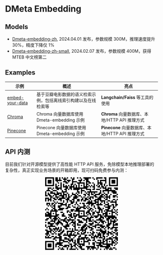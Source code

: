 # DMeta Embedding

## Models

- [Dmeta-embedding-zh](https://huggingface.co/DMetaSoul/Dmeta-embedding-zh), 2024.04.01 发布，参数规模 300M，推理速度提升 30%，精度下降仅 1%
- [Dmeta-embedding-zh-small](https://huggingface.co/DMetaSoul/Dmeta-embedding-zh-small), 2024.02.07 发布，参数规模 400M，获得 MTEB 中文榜第二

## Examples

| 示例   | 概述 | 亮点 |
| --- | --- | --- |
| [embed-your-data](./embed-your-data) | 基于豆瓣电影数据的语义检索示例，包括离线索引构建以及在线检索等 | **Langchain/Faiss** 等工具的使用 |
| [Chroma](./Chroma) | Chroma 向量数据库使用 Dmeta-embedding 示例 | **Chroma** 向量数据库、本地/HTTP API 推理方式 |
| [Pinecone](./Pinecone) | Pinecone 向量数据库使用 Dmeta-embedding 示例 | **Pinecone** 向量数据库、本地/HTTP API 推理方式 |

## API 内测

目前我们针对开源模型提供了高性能 HTTP API 服务，免除模型本地推理部署的复杂性，真正实现业务场景的开箱即用，现可扫码免费参与内测：

<div align="center">
<img src="./docs/api_qrcode.jpeg" alt="icon"/>
</div>
